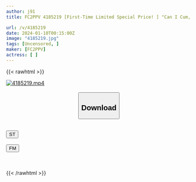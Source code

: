 ```yaml
---
author: j91
title: FC2PPV 4185219 [First-Time Limited Special Price! ] "Can I Cum, Master…!" Even If I’m Inseminated, My Sexual Desire Won’t Subside…! A Gentle **JD* Who Can Stretch Her Body As Much As She Wants For The Sake Of His Thrusts, Becomes A Lewd Maid And Provides Naughty Services To Her Master!

url: /v/4185219
date: 2024-01-10T00:15:00Z
image: "4185219.jpg"
tags: [Uncensored, ]
maker: [FC2PPV]
actress: [ ]
---
```



{{< rawhtml >}}

<div class="video" data-videoid="DaA94kLA8Mtk7kJ">
    <a href="javascript:;">
        <img src="/v/4185219/4185219.jpg" width="WIDTH" height="HEIGHT" alt="4185219.mp4" loading="lazy">
    </a>
</div>

<script type="text/javascript" src="https://j91.asia/asset/on-demand-st.js"></script>

<br>
  <link rel="stylesheet" href="https://j91.asia/asset/bs5.css">
  
  <center>
  <button class="btn btn-primary" type="button" data-bs-toggle="collapse" data-bs-target=".multi-collapse" aria-expanded="false" aria-controls="multiCollapseExample1 multiCollapseExample2"><h2>Download</h2></button></center>
</p>
<div class="row">
  <div class="col">
    <div class="collapse multi-collapse" id="multiCollapseExample1">
      <div class="card card-body">
	      	      <br>
<div class="buttons">  
<a href="https://streamtape.to/v/DaA94kLA8Mtk7kJ" target="_blank"><button class="btn-hover color-3"><i class="fa fa-download"></i> ST</button></a></div>
    </div>
  </div>
</div>
  <div class="col">
    <div class="collapse multi-collapse" id="multiCollapseExample2">
      <div class="card card-body">
	      <br>
<div class="buttons">
    <a href="https://filemoon.sx/d/5zi1cfv99jgc" target="_blank"><button class="btn-hover color-8"><i class="fa fa-download"></i> FM</button></a></div>
<br><br>
      </div>
    </div>
  </div>
</div>

{{< /rawhtml >}}